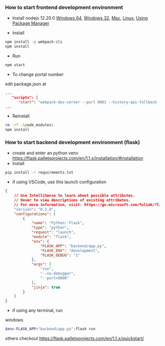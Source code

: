 ### How to start frontend development environment
- Install nodejs 12.20.0 [Windows 64](https://nodejs.org/download/release/v12.20.0/node-v12.20.0-win-x64.zip), [Windows 32](https://nodejs.org/download/release/v12.20.0/node-v12.20.0-win-x86.zip), [Mac](https://nodejs.org/download/release/v12.20.0/node-v12.20.0.pkg), [Linux](node-v12.20.0-linux-x64.tar.gz), [Using Package Manager](https://nodejs.org/en/download/package-manager/#nvm)

- Install
```bash
npm install -g webpack-cli
npm install
```

- Run
```bash
npm start
```

- To change portal number

edit package.json at
```json
...
   "scripts": {
      "start": "webpack-dev-server --port 9001 --history-api-fallback --mode=development",
...
```

- Reinstall
```bash
rm -rf .\node_modules\
npm install
```

### How to start backend development environment (flask)
- create and enter an python venv https://flask.palletsprojects.com/en/1.1.x/installation/#installation
- Install
```bash
pip install -r requirements.txt
```
- if using VSCode, use this launch configuration
```json
{
    // Use IntelliSense to learn about possible attributes.
    // Hover to view descriptions of existing attributes.
    // For more information, visit: https://go.microsoft.com/fwlink/?linkid=830387
    "version": "0.2.0",
    "configurations": [
        {
            "name": "Python: Flask",
            "type": "python",
            "request": "launch",
            "module": "flask",
            "env": {
                "FLASK_APP": "backend/app.py",
                "FLASK_ENV": "development",
                "FLASK_DEBUG": "1"
            },
            "args": [
                "run",
                "--no-debugger",
                "--port=9000"
            ],
            "jinja": true
        }
    ]
}
```
- if using any terminal, run

windows
```powershell
$env:FLASK_APP="backend\app.py";flask run
```

others checkout
https://flask.palletsprojects.com/en/1.1.x/quickstart/